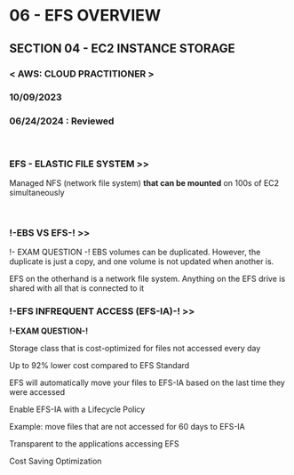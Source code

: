 # 06 - EFS OVERVIEW
## SECTION 04 - EC2 INSTANCE STORAGE<br>
### < AWS: CLOUD PRACTITIONER > <br>
### 10/09/2023 <br>
### 06/24/2024 : Reviewed <br>

<br>

### EFS - ELASTIC FILE SYSTEM >>

Managed NFS (network file system) **that can be mounted** on 100s of EC2 simultaneously

<br>

### !-EBS VS EFS-! >>
!- EXAM QUESTION -!
EBS volumes can be duplicated. However, the duplicate is just a copy, and one volume is not updated when another is.

EFS on the otherhand is a network file system. Anything on the EFS drive is shared with all that is connected to it
<br>

### !-EFS INFREQUENT ACCESS (EFS-IA)-! >>

**!-EXAM QUESTION-!**

Storage class that is cost-optimized for files not accessed every day

Up to 92% lower cost compared to EFS Standard

EFS will automatically move your files to EFS-IA based on the last time they were accessed

Enable EFS-IA with a Lifecycle Policy

Example: move files that are not accessed for 60 days to EFS-IA

Transparent to the applications accessing EFS

Cost Saving Optimization
<br>
